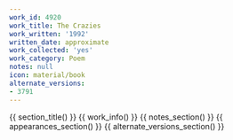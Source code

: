 ```yaml
---
work_id: 4920
work_title: The Crazies
work_written: '1992'
written_date: approximate
work_collected: 'yes'
work_category: Poem
notes: null
icon: material/book
alternate_versions:
- 3791
---
```


{{ section_title() }}
{{ work_info() }}
{{ notes_section() }}
{{ appearances_section() }}
{{ alternate_versions_section() }}